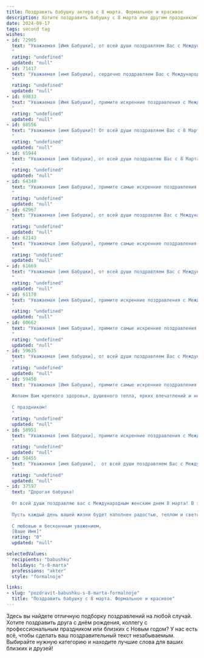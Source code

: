 ```yaml
---
title: Поздравить бабушку актера с 8 марта. Формальное и красивое
description: Хотите поздравить бабушку с 8 марта или другим праздником? Наш ИИ создаст незабываемое поздравление, а вы обязательно выделитесь среди других.  
date: 2024-09-17
tags: second tag
wishes:
- id: 72905
  text: "Уважаемая [Имя Бабушки], от всей души поздравляем Вас с Международным женским днем!  Желаем Вам крепкого здоровья,  ярких и светлых  ролей,  счастья,  тепла семейного очага и  ярких  впечатлений  от  каждого  прожитого  дня.
  "
  rating: "undefined"
  updated: "null"
- id: 71417
  text: "Уважаемая [имя Бабушки], сердечно поздравляем Вас с Международным женским днем! Желаем Вам крепкого здоровья, душевной гармонии и вдохновения. Пусть Ваша жизнь будет наполнена радостью, счастьем и яркими моментами, как на сцене, так и в реальности.
  "
  rating: "undefined"
  updated: "null"
- id: 69833
  text: "Уважаемая [Имя Бабушки], примите искренние поздравления с Международным женским днем! Желаем Вам крепкого здоровья, вдохновения, новых творческих успехов на сцене, а также радости и благополучия в личной жизни. Пусть 8 марта станет для Вас ярким и незабываемым праздником!
  "
  rating: "undefined"
  updated: "null"
- id: 68556
  text: "Уважаемая [имя Бабушки]! От всей души поздравляем Вас с 8 Марта! Желаем Вам крепкого здоровья, радости, вдохновения и новых творческих успехов на сцене. Пусть каждый день будет полон ярких эмоций, а Ваше талантливое сердце греет любовь и забота близких.
  "
  rating: "undefined"
  updated: "null"
- id: 65944
  text: "Уважаемая [имя бабушки], от всей души поздравляю Вас с 8 Марта! Желаю Вам крепкого здоровья, ярких впечатлений и творческих успехов на сцене. Пусть Ваша жизненная роль всегда будет наполнена радостью, любовью и  почитанием.
  "
  rating: "undefined"
  updated: "null"
- id: 64340
  text: "Уважаемая [имя Бабушки], примите самые искренние поздравления с Международным женским днем! Желаю Вам крепкого здоровья, творческих успехов, радостных моментов и неизменного зрительского внимания!  Пусть Ваш талант и мастерство продолжают вдохновлять и радовать всех, кто ценит настоящее искусство.
  "
  rating: "undefined"
  updated: "null"
- id: 62967
  text: "Уважаемая [имя Бабушки], от всей души поздравляю Вас с Международным женским днем! Желаю Вам крепкого здоровья, творческих успехов на сцене,  радости, оптимизма и исполнения всех желаний. Пусть каждый день будет наполнен яркими эмоциями, а Ваша жизнь  будет  полна любви и заботы!
  "
  rating: "undefined"
  updated: "null"
- id: 62143
  text: "Уважаемая [имя Бабушки], примите самые искренние поздравления с Международным женским днем!  Желаю Вам крепкого здоровья, неисчерпаемой жизненной энергии, творческих успехов и радости в каждом мгновении. Пусть Ваша харизма и талант продолжают очаровывать и вдохновлять всех вокруг.  С праздником!
  "
  rating: "undefined"
  updated: "null"
- id: 61669
  text: "Уважаемая [имя Бабушки], от всей души поздравляем Вас с Международным женским днем! Ваша яркая и талантливая актерская натура всегда вдохновляет нас. Желаем Вам крепкого здоровья, творческих успехов и радостных мгновений!
  "
  rating: "undefined"
  updated: "null"
- id: 61170
  text: "Уважаемая [имя Бабушки], примите искренние поздравления с Международным женским днем!  Ваша яркая личность, талант и профессионализм всегда служили примером для многих. Желаем Вам крепкого здоровья, вдохновения, новых творческих успехов и, конечно же, весеннего настроения!
  "
  rating: "undefined"
  updated: "null"
- id: 60662
  text: "Уважаемая [имя Бабушки], примите самые искренние поздравления с Международным женским днем! Ваше  искусство,  ваша  преданность  творчеству  и  яркая  личность  вдохновляют  многих. Желаю Вам  крепкого  здоровья,  творческих  успехов  и  неизменной  любви  окружающих!
  "
  rating: "undefined"
  updated: "null"
- id: 59635
  text: "Уважаемая [имя бабушки], от всей души поздравляем Вас с Международным женским днем! Желаем Вам крепкого здоровья, ярких эмоций, творческих успехов и неизменной радости от Вашей любимой профессии. Пусть сцена всегда встречает Вас овациями, а зрители дарят Вам свои самые искренние  и теплые улыбки!
  "
  rating: "undefined"
  updated: "null"
- id: 59450
  text: "Уважаемая [Имя Бабушки], примите самые искренние поздравления с Международным женским днём!
  
  Желаем Вам крепкого здоровья, душевного тепла, ярких впечатлений и незабываемых моментов! Пусть Ваш талант актера продолжает радовать зрителей и дарить им положительные эмоции.
  
  С праздником!
  "
  rating: "undefined"
  updated: "null"
- id: 58951
  text: "Уважаемая [имя Бабушки], примите искренние поздравления с Международным женским днем! Желаем Вам крепкого здоровья, неиссякаемой энергии, творческих успехов и душевного покоя. Пусть Ваша жизнь будет наполнена радостью, теплотой и любовью близких людей.
  "
  rating: "undefined"
  updated: "null"
- id: 58455
  text: "Уважаемая [имя Бабушки],  от всей души поздравляем Вас с Международным женским днем 8 Марта! Желаем Вам крепкого здоровья, творческих успехов на сцене и всегда ярких ролей, которые будут радовать Вас и Ваших зрителей. Пусть Ваша жизнь будет наполнена радостью, любовью и счастьем!
  "
  rating: "undefined"
  updated: "null"
- id: 37597
  text: "Дорогая бабушка!
  
  От всей души поздравляю вас с Международным женским днем 8 марта! В этот прекрасный весенний день хочу поблагодарить вас за вашу мудрость, заботу и бесконечную любовь. Вы — наша вдохновляющая актриса жизни, играющая главные роли в сердцах всех, кто вас окружает.
  
  Пусть каждый день вашей жизни будет наполнен радостью, теплом и светом, а ваши мечты сбываются, как самые яркие сценические образы. Желаю вам здоровья, красоты и душевного спокойствия.
  
  С любовью и бескончным уважением,
  [Ваше Имя]"
  rating: "0"
  updated: "null"

selectedValues:
  recipients: "babushku"
  holidays: "s-8-marta"
  professions: "akter"
  style: "formalnoje"

links:
- slug: "pozdravit-babushku-s-8-marta-formalnoje"
  title: "Поздравить бабушку с 8 марта. Формальное и красивое"
---
```


Здесь вы найдете отличную подборку поздравлений на любой случай. 
Хотите поздравить друга с днём рождения, коллегу с профессиональным праздником или близких с Новым годом? У нас есть всё, чтобы сделать ваш поздравительный текст незабываемым. Выбирайте нужную категорию и находите лучшие слова для ваших близких и друзей!
